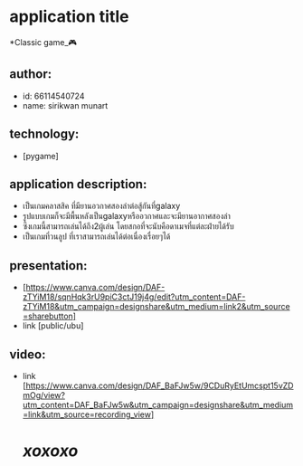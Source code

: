 # application title
  *Classic game_🎮
## author: 
  * id: 66114540724
  * name: sirikwan munart
## technology:
   * [pygame]
## application description:
  * เป็นเกมคลาสสิค ที่มียานอวกาศสองลำต่อสู้กันที่galaxy
  * รูปแบบเกมก็จะมีพื้นหลังเป็นgalaxyหรืออวกาศและจะมียานอากาศสองลำ
  * ซึงเกมนี้สามารถเล่นได้ถึง2ผู้เล่น โดยสกอที่จะนับคือดาเมจที่แต่ละฝ่ายได้รับ
  * เป็นเกมที่วนลูป ที่เราสามารถเล่นได้ต่อเนื่องเรื่อยๆได้
## presentation:
* [https://www.canva.com/design/DAF-zTYiM18/sqnHqk3rU9piC3ctJ19j4g/edit?utm_content=DAF-zTYiM18&utm_campaign=designshare&utm_medium=link2&utm_source=sharebutton]
* link [public/ubu]
## video:
* link [https://www.canva.com/design/DAF_BaFJw5w/9CDuRyEtUmcspt15vZDmOg/view?utm_content=DAF_BaFJw5w&utm_campaign=designshare&utm_medium=link&utm_source=recording_view]

  # *********xoxoxo********* #

